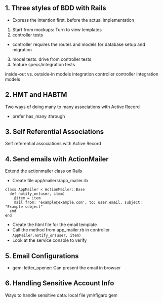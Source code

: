 ## 1. Three styles of BDD with Rails
- Express the intention first, before the actual implementation
1. Start from mockups: Turn to view templates
2. controller tests
  - controller requires the routes and models for database setup and migration
3. model tests: drive from controller tests
4. feature specs/integration tests

inside-out vs. outside-in
models         integration
controller     controller
integration    models

## 2. HMT and HABTM

Two ways of doing many to many associations with Active Record
- prefer has_many :through

## 3. Self Referential Associations
Self referential associations with Active Record

## 4. Send emails with ActionMailer
Extend the actionmailer class on Rails
  - Create file app/mailers/app_mailer.rb
  
  ```
  class AppMailer < ActionMailer::Base
    def notify_on(user, item)
      @item = item
      mail from: 'example@example.com', to: user.email, subject: "Example subject"
    end
  end
  ```
  - Create the html file for the email template
  - Call the method from app_mailer.rb in controller `AppMailer.notify_on(user, item)`
  - Look at the service console to verify

## 5. Email Configurations
- gem: letter_opener: Can present the email in browser

## 6. Handling Sensitive Account Info
Ways to handle sensitive data: local file yml/figaro gem

